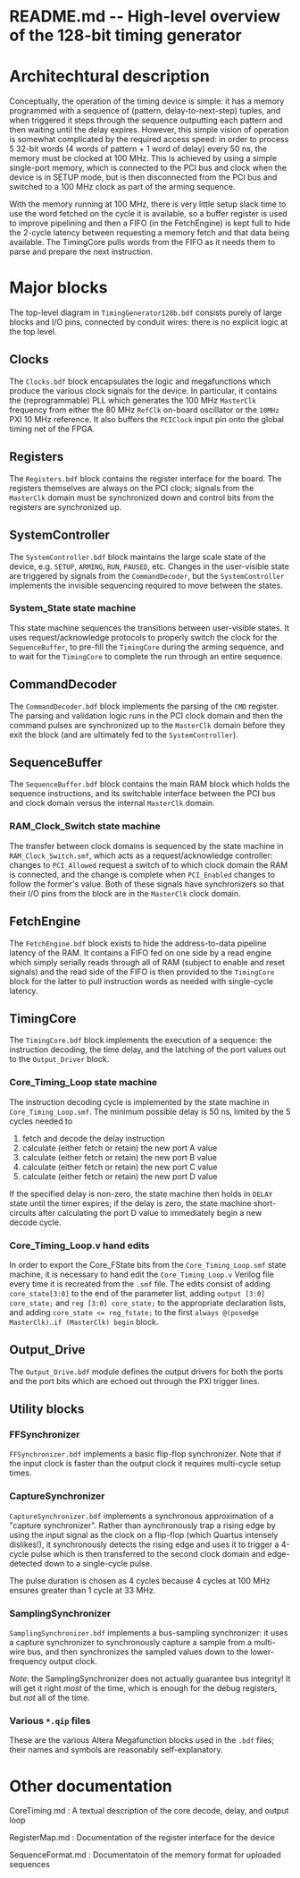 README.md -- High-level overview of the 128-bit timing generator
================================================================

# Architechtural description

Conceptually, the operation of the timing device is simple: it has a memory programmed
with a sequence of (pattern, delay-to-next-step) tuples, and when triggered it
steps through the sequence outputting each pattern and then waiting until the delay
expires. However, this simple vision of operation is somewhat complicated by the
required access speed: in order to process 5 32-bit words (4 words of pattern + 1 word
of delay) every 50 ns, the memory must be clocked at 100 MHz. This is achieved by using a
simple single-port memory, which is connected to the PCI bus and clock when the device
is in SETUP mode, but is then disconnected from the PCI bus and switched to a 100 MHz
clock as part of the arming sequence.

With the memory running at 100 MHz, there is very little setup slack time to use the
word fetched on the cycle it is available, so a buffer register is used to improve
pipelining and then a FIFO (in the FetchEngine) is kept full to hide the 2-cycle
latency between requesting a memory fetch and that data being available. The TimingCore
pulls words from the FIFO as it needs them to parse and prepare the next instruction.

# Major blocks

The top-level diagram in `TimingGenerator128b.bdf` consists purely of large blocks
and I/O pins, connected by conduit wires: there is no explicit logic at the top level.

## Clocks

The `Clocks.bdf` block encapsulates the logic and megafunctions which produce the various
clock signals for the device. In particular, it contains the (reprogrammable) PLL which
generates the 100 MHz `MasterClk` frequency from either the 80 MHz `RefClk` on-board
oscillator or the `10MHz` PXI 10 MHz reference. It also buffers the `PCIClock` input
pin onto the global timing net of the FPGA.

## Registers

The `Registers.bdf` block contains the register interface for the board. The registers
themselves are always on the PCI clock; signals from the `MasterClk` domain must be
synchronized down and control bits from the registers are synchronized up.

## SystemController

The `SystemController.bdf` block maintains the large scale state of the device, e.g.
`SETUP`, `ARMING`, `RUN`, `PAUSED`, etc. Changes in the user-visible state are triggered
by signals from the `CommandDecoder`, but the `SystemController` implements the invisible
sequencing required to move between the states.

### System_State state machine

This state machine sequences the transitions between user-visible states. It uses
request/acknowledge protocols to properly switch the clock for the `SequenceBuffer`,
to pre-fill the `TimingCore` during the arming sequence, and to wait for the `TimingCore`
to complete the run through an entire sequence.

## CommandDecoder

The `CommandDecoder.bdf` block implements the parsing of the `CMD` register. The parsing
and validation logic runs in the PCI clock domain and then the command pulses are
synchronized up to the `MasterClk` domain before they exit the block (and are ultimately
fed to the `SystemController`).

## SequenceBuffer

The `SequenceBuffer.bdf` block contains the main RAM block which holds the sequence instructions,
and its switchable interface between the PCI bus and clock domain versus the internal
`MasterClk` domain.

### RAM_Clock_Switch state machine

The transfer between clock domains is sequenced by the state machine in `RAM_Clock_Switch.smf`,
which acts as a request/acknowledge controller: changes to `PCI_Allowed` request a switch
of to which clock domain the RAM is connected, and the change is complete when `PCI_Enabled`
changes to follow the former's value. Both of these signals have synchronizers so that
their I/O pins from the block are in the `MasterClk` clock domain.

## FetchEngine

The `FetchEngine.bdf` block exists to hide the address-to-data pipeline latency of the RAM.
It contains a FIFO fed on one side by a read engine which simply serially reads through
all of RAM (subject to enable and reset signals) and the read side of the FIFO is then
provided to the `TimingCore` block for the latter to pull instruction words as needed with
single-cycle latency.

## TimingCore

The `TimingCore.bdf` block implements the execution of a sequence: the instruction decoding,
the time delay, and the latching of the port values out to the `Output_Driver` block.

### Core_Timing_Loop state machine

The instruction decoding cycle is implemented by the state machine in `Core_Timing_Loop.smf`.
The minimum possible delay is 50 ns, limited by the 5 cycles needed to
  1. fetch and decode the delay instruction
  2. calculate (either fetch or retain) the new port A value
  3. calculate (either fetch or retain) the new port B value
  4. calculate (either fetch or retain) the new port C value
  5. calculate (either fetch or retain) the new port D value

If the specified delay is non-zero, the state machine then holds in `DELAY` state until the
timer expires; if the delay is zero, the state machine short-circuits after calculating
the port D value to immediately begin a new decode cycle.

### Core_Timing_Loop.v hand edits

In order to export the Core\_FState bits from the `Core_Timing_Loop.smf` state machine,
it is necessary to hand edit the `Core_Timing_Loop.v` Verilog file every time it is
recreated from the `.smf` file. The edits consist of adding `core_state[3:0]` to the
end of the parameter list, adding `output [3:0] core_state;` and `reg [3:0] core_state;`
to the appropriate declaration lists, and adding `core_state <= reg_fstate;` to the
first `always @(posedge MasterClk)`..`if (MasterClk) begin` block.

## Output_Drive

The `Output_Drive.bdf` module defines the output drivers for both the ports and
the port bits which are echoed out through the PXI trigger lines.

## Utility blocks

### FFSynchronizer

`FFSynchronizer.bdf` implements a basic flip-flop synchronizer. Note that if
the input clock is faster than the output clock it requires multi-cycle setup times.

### CaptureSynchronizer

`CaptureSynchronizer.bdf` implements a synchronous approximation of a "capture synchronizer".
Rather than aynchronously trap a rising edge by using the input signal as the clock on a
flip-flop (which Quartus intensely dislikes!), it synchronously detects the rising edge
and uses it to trigger a 4-cycle pulse which is then transferred to the second clock
domain and edge-detected down to a single-cycle pulse.

The pulse duration is chosen as 4 cycles because 4 cycles at 100 MHz ensures greater than
1 cycle at 33 MHz.

### SamplingSynchronizer

`SamplingSynchronizer.bdf` implements a bus-sampling synchronizer: it uses a capture
synchronizer to synchronously capture a sample from a multi-wire bus, and then
synchronizes the sampled values down to the lower-frequency output clock.

_Note_: the SamplingSynchronizer does not actually guarantee bus integrity! It will
get it right _most_ of the time, which is enough for the debug registers, but _not_
all of the time.

### Various `*.qip` files

These are the various Altera Megafunction blocks used in the `.bdf` files; their names
and symbols are reasonably self-explanatory.

# Other documentation

CoreTiming.md
:  A textual description of the core decode, delay, and output loop

RegisterMap.md
:  Documentation of the register interface for the device

SequenceFormat.md
:  Documentatoin of the memory format for uploaded sequences

